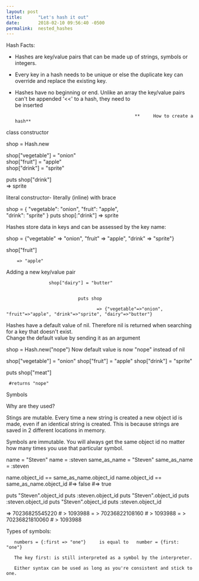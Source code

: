 ```yaml
---
layout: post
title:      "Let's hash it out"
date:       2018-02-10 09:56:40 -0500
permalink:  nested_hashes
---
```




Hash Facts:
 
   * Hashes are key/value pairs that can be made up of strings, symbols or integers.

   * Every key in a hash needs to be unique or else the duplicate key can override and replace the existing key. 

   * Hashes have no beginning or end.  Unlike an array the key/value pairs can't be appended '<<' to a hash, they need to   
     be inserted
	 
 
 
                                                      **     How to create a hash**
																																	
class constructor                                                                             

shop = Hash.new                                                                                        

shop["vegetable"] = "onion"                                                                                 
shop["fruit"] = "apple"                                                                                              
shop["drink"] = "sprite"                                                                                            
                                                                                                                                        
puts shop["drink"]                                                                                       
    => sprite

literal constructor- literally (inline) with brace

shop = {
    "vegetable": "onion",
		"fruit": "apple",																							
    "drink": "sprite"
      }
puts shop[:"drink"]
   => sprite
	 
	 
	 
Hashes store data in keys and can be assessed by the key name:


shop = {"vegetable" => "onion", "fruit" => "apple", "drink" => "sprite"} 

shop["fruit"]

        => "apple"


Adding a new key/value pair


                    shop["dairy"] = "butter"


                               puts shop

                                      => {"vegetable"=>"onion", "fruit"=>"apple", "drink"=>"sprite", "dairy"=>"butter"}




Hashes have a default value of nil.  Therefore nil is returned when searching for a key that doesn't exist.  
Change the default value by sending it as an argument 

shop = Hash.new("nope")          Now default value is now "nope" instead of nil 


shop["vegetable"] = "onion"
shop["fruit"] = "apple"
shop["drink"] = "sprite"

puts shop["meat"]      

     #returns "nope"


Symbols 


Why are they used? 
      
Stings are mutable.  Every time a new string is created a new object id is made, even if an identical string is created.  This is because strings are saved in 2 different locations in memory.

Symbols are immutable.  You will always get the same object id no matter how many times you use that particular symbol. 


name = "Steven"                                                                                                 name = :steven
same_as_name = "Steven"                                                                             same_as_name = :steven

name.object_id == same_as_name.object_id                                         name.object_id == same_as_name.object_id
  #=> false                                                                                                              #=> true


puts "Steven".object_id                                                                                    puts :steven.object_id
puts "Steven".object_id                                                                                    puts :steven.object_id
puts "Steven".object_id                                                                                    puts :steven.object_id
 
=> 70236825545220                                                                                        # > 1093988
= > 70236822108160                                                                                       # > 1093988
= > 70236821810060                                                                                       # > 1093988


Types of symbols:

       numbers = {:first => "one"}     is equal to   number = {first: "one"}

       The key first: is still interpreted as a symbol by the interpreter.

       Either syntax can be used as long as you're consistent and stick to one. 












